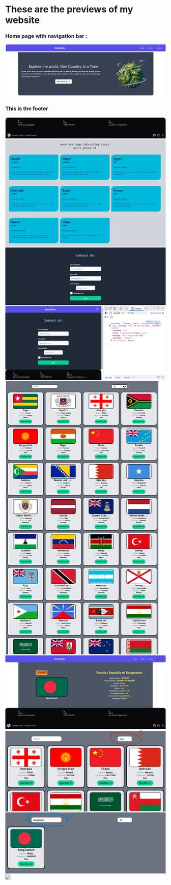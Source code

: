 <html>
<head>
<tittle><h1>These are the previews of my website</h1></tittle>
</head>
<body>
<h3>Home page with navigation bar :</h3>
<img src="./public/home.png"></br>
<h3>This is the footer</h3>
<img src="./public/footer.png"></br>
<img src="./public/about.png"></br>
<img src="./public/contact.png"></br>
<img src="./public/contactWorking.png"></br>
<img src="./public/country.png"></br>
<img src="./public/carddetails.png"></br>
<img src="./public/select.png"></br>
<img src="./public/search.png"></br>
<img src="./public/error"></br>


</body>
</html>